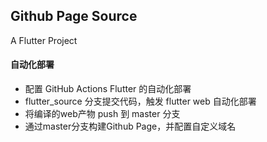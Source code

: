 ## Github Page Source

A Flutter Project

#### 自动化部署

* 配置 GitHub Actions Flutter 的自动化部署
* flutter_source 分支提交代码，触发 flutter web 自动化部署
* 将编译的web产物 push 到 master 分支
* 通过master分支构建Github Page，并配置自定义域名